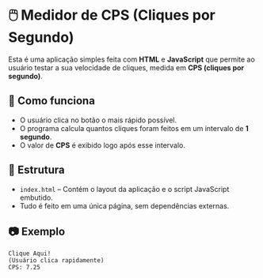 # 🖱️ Medidor de CPS (Cliques por Segundo)

Esta é uma aplicação simples feita com **HTML** e **JavaScript** que permite ao usuário testar a sua velocidade de cliques, medida em **CPS (cliques por segundo)**.

## 🚀 Como funciona

- O usuário clica no botão o mais rápido possível.
- O programa calcula quantos cliques foram feitos em um intervalo de **1 segundo**.
- O valor de **CPS** é exibido logo após esse intervalo.

## 📁 Estrutura

- `index.html` – Contém o layout da aplicação e o script JavaScript embutido.
- Tudo é feito em uma única página, sem dependências externas.

## 📷 Exemplo

```plaintext
Clique Aqui!
(Usuário clica rapidamente)
CPS: 7.25
